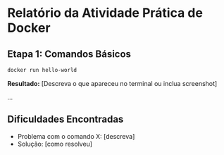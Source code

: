 # Relatório da Atividade Prática de Docker

## Etapa 1: Comandos Básicos

```bash
docker run hello-world
```

**Resultado:**
[Descreva o que apareceu no terminal ou inclua screenshot]

...

## Dificuldades Encontradas
- Problema com o comando X: [descreva]
- Solução: [como resolveu]